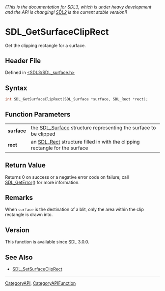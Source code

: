 ###### (This is the documentation for SDL3, which is under heavy development and the API is changing! [SDL2](https://wiki.libsdl.org/SDL2/) is the current stable version!)
# SDL_GetSurfaceClipRect

Get the clipping rectangle for a surface.

## Header File

Defined in [<SDL3/SDL_surface.h>](https://github.com/libsdl-org/SDL/blob/main/include/SDL3/SDL_surface.h)

## Syntax

```c
int SDL_GetSurfaceClipRect(SDL_Surface *surface, SDL_Rect *rect);

```

## Function Parameters

|                 |                                                                                         |
| --------------- | --------------------------------------------------------------------------------------- |
| **surface**     | the [SDL_Surface](SDL_Surface) structure representing the surface to be clipped         |
| **rect**        | an [SDL_Rect](SDL_Rect) structure filled in with the clipping rectangle for the surface |

## Return Value

Returns 0 on success or a negative error code on failure; call
[SDL_GetError](SDL_GetError)() for more information.

## Remarks

When `surface` is the destination of a blit, only the area within the clip
rectangle is drawn into.

## Version

This function is available since SDL 3.0.0.

## See Also

* [SDL_SetSurfaceClipRect](SDL_SetSurfaceClipRect)

----
[CategoryAPI](CategoryAPI), [CategoryAPIFunction](CategoryAPIFunction)

